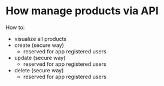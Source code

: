 # How manage products via API

How to:

- visualize all products 
- create (secure way)
  - reserved for app registered users
- update (secure way)
  - reserved for app registered users
- delete (secure way)
  - reserved for app registered users
